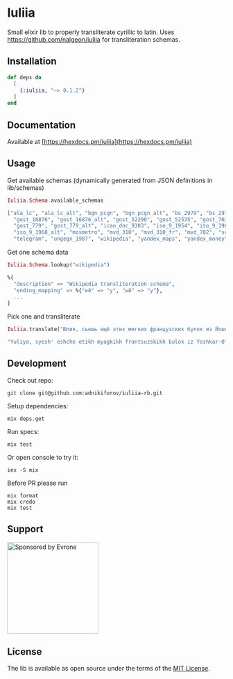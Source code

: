 # Iuliia

Small elixir lib to properly transliterate cyrillic to latin. Uses https://github.com/nalgeon/iuliia for transliteration schemas.

## Installation

```elixir
def deps do
  [
    {:iuliia, "~> 0.1.2"}
  ]
end
```

## Documentation

Available at [https://hexdocs.pm/iuliia](https://hexdocs.pm/iuliia)

## Usage

Get available schemas (dynamically generated from JSON definitions in lib/schemas)

```elixir
Iuliia.Schema.available_schemas

["ala_lc", "ala_lc_alt", "bgn_pcgn", "bgn_pcgn_alt", "bs_2979", "bs_2979_alt",
  "gost_16876", "gost_16876_alt", "gost_52290", "gost_52535", "gost_7034",
  "gost_779", "gost_779_alt", "icao_doc_9303", "iso_9_1954", "iso_9_1968",
  "iso_9_1968_alt", "mosmetro", "mvd_310", "mvd_310_fr", "mvd_782", "scientific",
  "telegram", "ungegn_1987", "wikipedia", "yandex_maps", "yandex_money"]
```

Get one schema data

```elixir
Iuliia.Schema.lookup("wikipedia")

%{
  "description" => "Wikipedia transliteration schema",
  "ending_mapping" => %{"ий" => "y", "ый" => "y"},
  ...
}
```

Pick one and transliterate

```elixir
Iuliia.translate("Юлия, съешь ещё этих мягких французских булок из Йошкар-Олы, да выпей алтайского чаю", "mvd_782")

"Yuliya, syesh' eshche etikh myagkikh frantsuzskikh bulok iz Yoshkar-Oly, da vypey altayskogo chayu"
```

## Development
Check out repo:
```
git clone git@github.com:adnikiforov/iuliia-rb.git
```

Setup dependencies:
```
mix deps.get
```

Run specs:

```
mix test
```

Or open console to try it:

```
iex -S mix
```

Before PR please run

```
mix format
mix credo
mix test
```

## Support

<p>
  <a href="https://evrone.com/?utm_source=github&utm_campaign=iuliia-rb">
    <img src="https://evrone.com/logo/evrone-sponsored-logo.png"
      alt="Sponsored by Evrone" width="210">
  </a>
</p>

## License

The lib is available as open source under the terms of the [MIT License](https://opensource.org/licenses/MIT).
